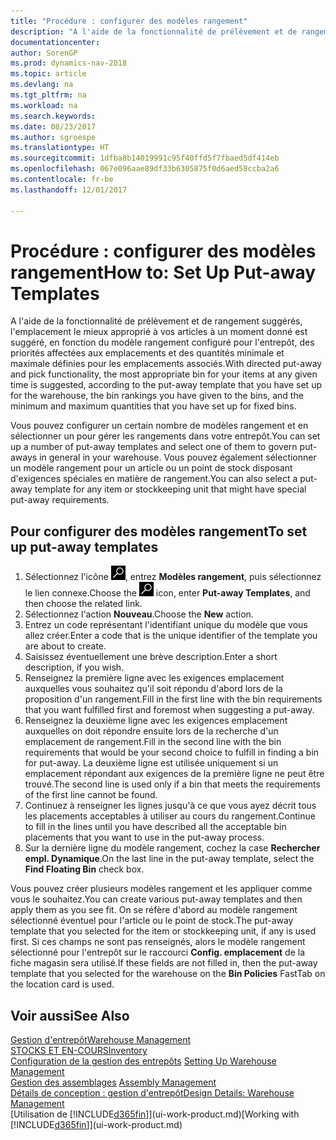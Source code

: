 ```yaml
---
title: "Procédure : configurer des modèles rangement"
description: "A l'aide de la fonctionnalité de prélèvement et de rangement suggérés, l'emplacement le mieux approprié à vos articles à un moment donné est suggéré, en fonction du modèle rangement configuré pour l'entrepôt, des priorités affectées aux emplacements et des quantités minimale et maximale définies pour les emplacements associés."
documentationcenter: 
author: SorenGP
ms.prod: dynamics-nav-2018
ms.topic: article
ms.devlang: na
ms.tgt_pltfrm: na
ms.workload: na
ms.search.keywords: 
ms.date: 08/23/2017
ms.author: sgroespe
ms.translationtype: HT
ms.sourcegitcommit: 1dfba8b14019991c95f40ffd5f7fbaed5df414eb
ms.openlocfilehash: 067e096aae89df33b6305875f0d6aed58ccba2a6
ms.contentlocale: fr-be
ms.lasthandoff: 12/01/2017

---
```

# <a name="how-to-set-up-put-away-templates"></a><span data-ttu-id="0532e-103">Procédure : configurer des modèles rangement</span><span class="sxs-lookup"><span data-stu-id="0532e-103">How to: Set Up Put-away Templates</span></span>
<span data-ttu-id="0532e-104">A l'aide de la fonctionnalité de prélèvement et de rangement suggérés, l'emplacement le mieux approprié à vos articles à un moment donné est suggéré, en fonction du modèle rangement configuré pour l'entrepôt, des priorités affectées aux emplacements et des quantités minimale et maximale définies pour les emplacements associés.</span><span class="sxs-lookup"><span data-stu-id="0532e-104">With directed put-away and pick functionality, the most appropriate bin for your items at any given time is suggested, according to the put-away template that you have set up for the warehouse, the bin rankings you have given to the bins, and the minimum and maximum quantities that you have set up for fixed bins.</span></span>  

<span data-ttu-id="0532e-105">Vous pouvez configurer un certain nombre de modèles rangement et en sélectionner un pour gérer les rangements dans votre entrepôt.</span><span class="sxs-lookup"><span data-stu-id="0532e-105">You can set up a number of put-away templates and select one of them to govern put-aways in general in your warehouse.</span></span> <span data-ttu-id="0532e-106">Vous pouvez également sélectionner un modèle rangement pour un article ou un point de stock disposant d'exigences spéciales en matière de rangement.</span><span class="sxs-lookup"><span data-stu-id="0532e-106">You can also select a put-away template for any item or stockkeeping unit that might have special put-away requirements.</span></span>  

## <a name="to-set-up-put-away-templates"></a><span data-ttu-id="0532e-107">Pour configurer des modèles rangement</span><span class="sxs-lookup"><span data-stu-id="0532e-107">To set up put-away templates</span></span>  
1.  <span data-ttu-id="0532e-108">Sélectionnez l'icône ![Page ou état pour la recherche](media/ui-search/search_small.png "Page ou état pour la recherche"), entrez **Modèles rangement**, puis sélectionnez le lien connexe.</span><span class="sxs-lookup"><span data-stu-id="0532e-108">Choose the ![Search for Page or Report](media/ui-search/search_small.png "Search for Page or Report icon") icon, enter **Put-away Templates**, and then choose the related link.</span></span>  
2.  <span data-ttu-id="0532e-109">Sélectionnez l'action **Nouveau**.</span><span class="sxs-lookup"><span data-stu-id="0532e-109">Choose the **New** action.</span></span>  
3.  <span data-ttu-id="0532e-110">Entrez un code représentant l'identifiant unique du modèle que vous allez créer.</span><span class="sxs-lookup"><span data-stu-id="0532e-110">Enter a code that is the unique identifier of the template you are about to create.</span></span>  
4.  <span data-ttu-id="0532e-111">Saisissez éventuellement une brève description.</span><span class="sxs-lookup"><span data-stu-id="0532e-111">Enter a short description, if you wish.</span></span>  
5.  <span data-ttu-id="0532e-112">Renseignez la première ligne avec les exigences emplacement auxquelles vous souhaitez qu'il soit répondu d'abord lors de la proposition d'un rangement.</span><span class="sxs-lookup"><span data-stu-id="0532e-112">Fill in the first line with the bin requirements that you want fulfilled first and foremost when suggesting a put-away.</span></span>  
6.  <span data-ttu-id="0532e-113">Renseignez la deuxième ligne avec les exigences emplacement auxquelles on doit répondre ensuite lors de la recherche d'un emplacement de rangement.</span><span class="sxs-lookup"><span data-stu-id="0532e-113">Fill in the second line with the bin requirements that would be your second choice to fulfill in finding a bin for put-away.</span></span> <span data-ttu-id="0532e-114">La deuxième ligne est utilisée uniquement si un emplacement répondant aux exigences de la première ligne ne peut être trouvé.</span><span class="sxs-lookup"><span data-stu-id="0532e-114">The second line is used only if a bin that meets the requirements of the first line cannot be found.</span></span>  
7.  <span data-ttu-id="0532e-115">Continuez à renseigner les lignes jusqu'à ce que vous ayez décrit tous les placements acceptables à utiliser au cours du rangement.</span><span class="sxs-lookup"><span data-stu-id="0532e-115">Continue to fill in the lines until you have described all the acceptable bin placements that you want to use in the put-away process.</span></span>  
8.  <span data-ttu-id="0532e-116">Sur la dernière ligne du modèle rangement, cochez la case **Rechercher empl. Dynamique**.</span><span class="sxs-lookup"><span data-stu-id="0532e-116">On the last line in the put-away template, select the **Find Floating Bin** check box.</span></span>  

<span data-ttu-id="0532e-117">Vous pouvez créer plusieurs modèles rangement et les appliquer comme vous le souhaitez.</span><span class="sxs-lookup"><span data-stu-id="0532e-117">You can create various put-away templates and then apply them as you see fit.</span></span> <span data-ttu-id="0532e-118">On se réfère d'abord au modèle rangement sélectionné éventuel pour l'article ou le point de stock.</span><span class="sxs-lookup"><span data-stu-id="0532e-118">The put-away template that you selected for the item or stockkeeping unit, if any is used first.</span></span> <span data-ttu-id="0532e-119">Si ces champs ne sont pas renseignés, alors le modèle rangement sélectionné pour l'entrepôt sur le raccourci **Config. emplacement** de la fiche magasin sera utilisé.</span><span class="sxs-lookup"><span data-stu-id="0532e-119">If these fields are not filled in, then the put-away template that you selected for the warehouse on the **Bin Policies** FastTab on the location card is used.</span></span>  

## <a name="see-also"></a><span data-ttu-id="0532e-120">Voir aussi</span><span class="sxs-lookup"><span data-stu-id="0532e-120">See Also</span></span>  
[<span data-ttu-id="0532e-121">Gestion d'entrepôt</span><span class="sxs-lookup"><span data-stu-id="0532e-121">Warehouse Management</span></span>](warehouse-manage-warehouse.md)  
[<span data-ttu-id="0532e-122">STOCKS ET EN-COURS</span><span class="sxs-lookup"><span data-stu-id="0532e-122">Inventory</span></span>](inventory-manage-inventory.md)  
<span data-ttu-id="0532e-123">[Configuration de la gestion des entrepôts](warehouse-setup-warehouse.md)   </span><span class="sxs-lookup"><span data-stu-id="0532e-123">[Setting Up Warehouse Management](warehouse-setup-warehouse.md)   </span></span>  
<span data-ttu-id="0532e-124">[Gestion des assemblages](assembly-assemble-items.md)  </span><span class="sxs-lookup"><span data-stu-id="0532e-124">[Assembly Management](assembly-assemble-items.md)  </span></span>  
[<span data-ttu-id="0532e-125">Détails de conception : gestion d'entrepôt</span><span class="sxs-lookup"><span data-stu-id="0532e-125">Design Details: Warehouse Management</span></span>](design-details-warehouse-management.md)  
<span data-ttu-id="0532e-126">[Utilisation de [!INCLUDE[d365fin](includes/d365fin_md.md)]](ui-work-product.md)</span><span class="sxs-lookup"><span data-stu-id="0532e-126">[Working with [!INCLUDE[d365fin](includes/d365fin_md.md)]](ui-work-product.md)</span></span>

